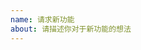 ```yaml
---
name: 请求新功能
about: 请描述你对于新功能的想法
---
```


<!--
请求新功能？
* 除了告诉我你想要什么，请再描述一下它具体是怎样的，以及你为什么需要它
* 为避免重复，发布之前请先用关键词搜索一下以避免重复
-->
